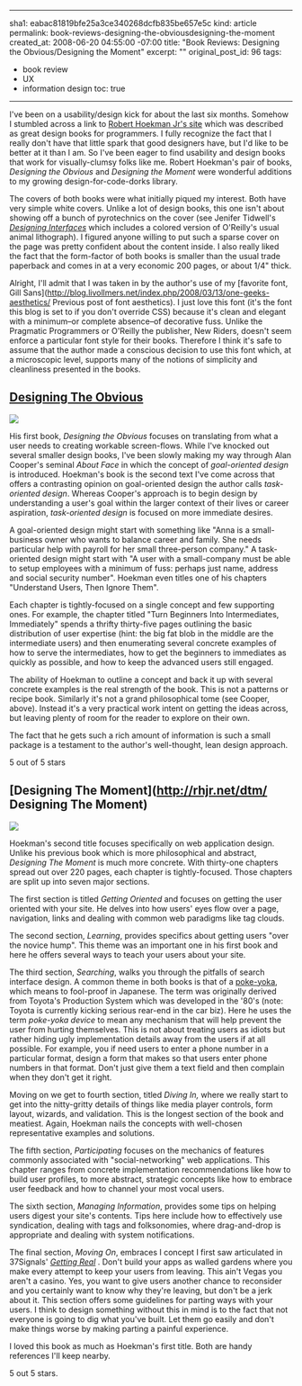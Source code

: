 ----- 
sha1: eabac81819bfe25a3ce340268dcfb835be657e5c
kind: article
permalink: book-reviews-designing-the-obviousdesigning-the-moment
created_at: 2008-06-20 04:55:00 -07:00
title: "Book Reviews: Designing the Obvious/Designing the Moment"
excerpt: ""
original_post_id: 96
tags: 
- book review
- UX
- information design
toc: true
-----
I've been on a usability/design kick for about the last six months. Somehow I stumbled across a link to [Robert Hoekman Jr's site](http://rhjr.net) which was described as great design books for programmers. I fully recognize the fact that I really don't have that little spark that good designers have, but I'd like to be better at it than I am. So I've been eager to find usability and design books that work for visually-clumsy folks like me. Robert Hoekman's pair of books, _Designing the Obvious_ and _Designing the Moment_ were wonderful additions to my growing design-for-code-dorks library.

The covers of both books were what initially piqued my interest. Both have very simple white covers. Unlike a lot of design books, this one isn't about showing off a bunch of pyrotechnics on the cover (see Jenifer Tidwell's _[Designing Interfaces](http://designinginterfaces.com/)_ which includes a colored version of O'Reilly's usual animal lithograph). I figured anyone willing to put such a sparse cover on the page was pretty confident about the content inside. I also really liked the fact that the form-factor of both books is smaller than the usual trade paperback and comes in at a very economic 200 pages, or about 1/4" thick.

Alright, I'll admit that I was taken in by the author's use of my [favorite font, Gill Sans](http://blog.livollmers.net/index.php/2008/03/13/one-geeks-aesthetics/ Previous post of font aesthetics). I just love this font (it's the font this blog is set to if you don't override CSS) because it's clean and elegant with a minimum&#8211;or complete absence&#8211;of decorative fuss. Unlike the Pragmatic Programmers or O'Reilly the publisher, New Riders, doesn't seem enforce a particular font style for their books. Therefore I think it's safe to assume that the author made a conscious decision to use this font which, at a microscopic level, supports many of the notions of simplicity and cleanliness presented in the books.

## [Designing The Obvious](http://rhjr.net/dto/)

<a href="http://www.amazon.com/Designing-Obvious-Common-Approach-Application/dp/032145345X%3FSubscriptionId%3D0PZ7TM66EXQCXFVTMTR2%26tag%3Dhttplivollmne-20%26linkCode%3Dxm2%26camp%3D2025%26creative%3D165953%26creativeASIN%3D032145345X"><img src="http://ecx.images-amazon.com/images/I/31tDU7ayPvL._SL160_.jpg" class="left"/></a>

His first book, _Designing the Obvious_ focuses on translating from what a user needs to creating workable screen-flows. While I've knocked out several smaller design books, I've been slowly making my way through Alan Cooper's seminal _About Face_ in which the concept of _goal-oriented design_ is introduced. Hoekman's book is the second text I've come across that offers a contrasting opinion on goal-oriented design the author calls _task-oriented design_. Whereas Cooper's approach is to begin design by understanding a user's goal within the larger context of their lives or career aspiration, _task-oriented design_ is focused on more immediate desires.


A goal-oriented design might start with something like "Anna is a small-business owner who wants to balance career and family. She needs particular help with payroll for her small three-person company." A task-oriented design might start with "A user with a small-company must be able to setup employees with a minimum of fuss: perhaps just name, address and social security number". Hoekman even titles one of his chapters "Understand Users, Then Ignore Them".

Each chapter is tightly-focused on a single concept and few supporting ones. For example, the chapter titled "Turn Beginners Into Intermediates, Immediately" spends a thrifty thirty-five pages outlining the basic distribution of user expertise (hint: the big fat blob in the middle are the intermediate users) and then enumerating several concrete examples of how to serve the intermediates, how to get the beginners to immediates as quickly as possible, and how to keep the advanced users still engaged.

The ability of Hoekman to outline a concept and back it up with several concrete examples is the real strength of the book. This is not a patterns or recipe book. Similarly it's not a grand philosophical tome (see Cooper, above). Instead it's a very practical work intent on getting the ideas across, but leaving plenty of room for the reader to explore on their own.

The fact that he gets such a rich amount of information is such a small package is a testament to the author's well-thought, lean design approach.

5 out of 5 stars

## [Designing The Moment](http://rhjr.net/dtm/ Designing The Moment)

<a href="http://www.amazon.com/Designing-Moment-Interface-Design-Concepts/dp/0321535081%3FSubscriptionId%3D0PZ7TM66EXQCXFVTMTR2%26tag%3Dhttplivollmne-20%26linkCode%3Dxm2%26camp%3D2025%26creative%3D165953%26creativeASIN%3D0321535081"><img src="http://ecx.images-amazon.com/images/I/41AfJf7CygL._SL160_.jpg" class="left"/></a>

Hoekman's second title focuses specifically on web application design. Unlike his previous book which is more philosophical and abstract, _Designing The Moment_ is much more concrete. With thirty-one chapters spread out over 220 pages, each chapter is tightly-focused. Those chapters are split up into seven major sections.

The first section is titled _Getting Oriented_ and focuses on getting the user oriented with your site. He delves into how users' eyes flow over a page, navigation, links and dealing with common web paradigms like tag clouds.

The second section, _Learning_, provides specifics about getting users "over the novice hump". This theme was an important one in his first book and here he offers several ways to teach your users about your site.

The third section, _Searching_, walks you through the pitfalls of search interface design. A common theme in both books is that of a [poke-yoka,](http://en.wikipedia.org/wiki/Poka-yoke) which means to fool-proof in Japanese. The term was originally derived from Toyota's Production System which was developed in the '80's (note: Toyota is currently kicking serious rear-end in the car biz). Here he uses the term _poke-yoka device_ to mean any mechanism that will help prevent the user from hurting themselves. This is not about treating users as idiots but rather hiding ugly implementation details away from the users if at all possible. For example, you if need users to enter a phone number in a particular format, design a form that makes so that users enter phone numbers in that format. Don't just give them a text field and then complain when they don't get it right.

Moving on we get to fourth section, titled _Diving In,_ where we really start to get into the nitty-gritty details of things like media player controls, form layout, wizards, and validation. This is the longest section of the book and meatiest. Again, Hoekman nails the concepts with well-chosen representative examples and solutions.

The fifth section, _Participating_ focuses on the mechanics of features commonly associated with "social-networking" web applications. This chapter ranges from concrete implementation recommendations like how to build user profiles, to more abstract, strategic concepts like how to embrace user feedback and how to channel your most vocal users.

The sixth section, _Managing Information_, provides some tips on helping users digest your site's contents. Tips here include how to effectively use syndication, dealing with tags and folksonomies, where drag-and-drop is appropriate and dealing with system notifications.

The final section, _Moving On_, embraces I concept I first saw articulated in 37Signals' _[Getting Real](http://gettingreal.37signals.com/toc.php)_ . Don't build your apps as walled gardens where you make every attempt to keep your users from leaving. This ain't Vegas you aren't a casino. Yes, you want to give users another chance to reconsider and you certainly want to know why they're leaving, but don't be a jerk about it. This section offers some guidelines for parting ways with your users. I think to design something without this in mind is to the fact that not everyone is going to dig what you've built. Let them go easily and don't make things worse by making parting a painful experience.

I loved this book as much as Hoekman's first title. Both are handy references I'll keep nearby.

5 out 5 stars.

